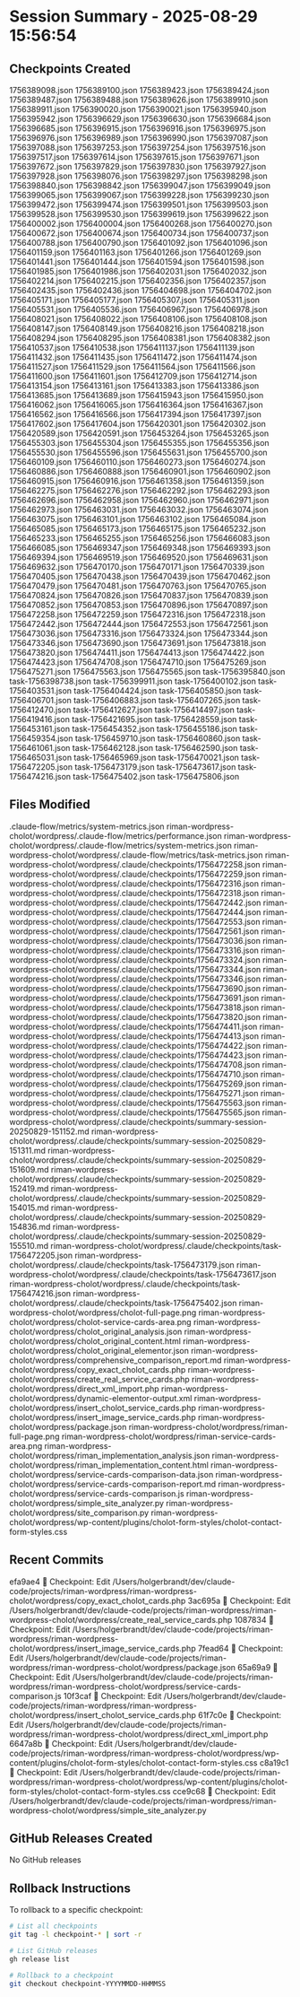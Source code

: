 # Session Summary - 2025-08-29 15:56:54

## Checkpoints Created
1756389098.json
1756389100.json
1756389423.json
1756389424.json
1756389487.json
1756389488.json
1756389626.json
1756389910.json
1756389911.json
1756390020.json
1756390021.json
1756395940.json
1756395942.json
1756396629.json
1756396630.json
1756396684.json
1756396685.json
1756396915.json
1756396916.json
1756396975.json
1756396976.json
1756396989.json
1756396990.json
1756397087.json
1756397088.json
1756397253.json
1756397254.json
1756397516.json
1756397517.json
1756397614.json
1756397615.json
1756397671.json
1756397672.json
1756397829.json
1756397830.json
1756397927.json
1756397928.json
1756398076.json
1756398297.json
1756398298.json
1756398840.json
1756398842.json
1756399047.json
1756399049.json
1756399065.json
1756399067.json
1756399228.json
1756399230.json
1756399472.json
1756399474.json
1756399501.json
1756399503.json
1756399528.json
1756399530.json
1756399619.json
1756399622.json
1756400002.json
1756400004.json
1756400268.json
1756400270.json
1756400672.json
1756400674.json
1756400734.json
1756400737.json
1756400788.json
1756400790.json
1756401092.json
1756401096.json
1756401159.json
1756401163.json
1756401266.json
1756401269.json
1756401441.json
1756401444.json
1756401594.json
1756401598.json
1756401985.json
1756401986.json
1756402031.json
1756402032.json
1756402214.json
1756402215.json
1756402356.json
1756402357.json
1756402435.json
1756402436.json
1756404698.json
1756404702.json
1756405171.json
1756405177.json
1756405307.json
1756405311.json
1756405531.json
1756405536.json
1756406967.json
1756406978.json
1756408021.json
1756408022.json
1756408106.json
1756408108.json
1756408147.json
1756408149.json
1756408216.json
1756408218.json
1756408294.json
1756408295.json
1756408381.json
1756408382.json
1756410537.json
1756410538.json
1756411137.json
1756411139.json
1756411432.json
1756411435.json
1756411472.json
1756411474.json
1756411527.json
1756411529.json
1756411564.json
1756411566.json
1756411600.json
1756411601.json
1756412709.json
1756412714.json
1756413154.json
1756413161.json
1756413383.json
1756413386.json
1756413685.json
1756413689.json
1756415943.json
1756415950.json
1756416062.json
1756416065.json
1756416364.json
1756416367.json
1756416562.json
1756416566.json
1756417394.json
1756417397.json
1756417602.json
1756417604.json
1756420301.json
1756420302.json
1756420589.json
1756420591.json
1756453264.json
1756453265.json
1756455303.json
1756455304.json
1756455355.json
1756455356.json
1756455530.json
1756455596.json
1756455631.json
1756455700.json
1756460109.json
1756460110.json
1756460273.json
1756460274.json
1756460886.json
1756460888.json
1756460901.json
1756460902.json
1756460915.json
1756460916.json
1756461358.json
1756461359.json
1756462275.json
1756462276.json
1756462292.json
1756462293.json
1756462696.json
1756462958.json
1756462960.json
1756462971.json
1756462973.json
1756463031.json
1756463032.json
1756463074.json
1756463075.json
1756463101.json
1756463102.json
1756465084.json
1756465085.json
1756465173.json
1756465175.json
1756465232.json
1756465233.json
1756465255.json
1756465256.json
1756466083.json
1756466085.json
1756469347.json
1756469348.json
1756469393.json
1756469394.json
1756469519.json
1756469520.json
1756469631.json
1756469632.json
1756470170.json
1756470171.json
1756470339.json
1756470405.json
1756470438.json
1756470439.json
1756470462.json
1756470479.json
1756470481.json
1756470763.json
1756470765.json
1756470824.json
1756470826.json
1756470837.json
1756470839.json
1756470852.json
1756470853.json
1756470896.json
1756470897.json
1756472258.json
1756472259.json
1756472316.json
1756472318.json
1756472442.json
1756472444.json
1756472553.json
1756472561.json
1756473036.json
1756473316.json
1756473324.json
1756473344.json
1756473346.json
1756473690.json
1756473691.json
1756473818.json
1756473820.json
1756474411.json
1756474413.json
1756474422.json
1756474423.json
1756474708.json
1756474710.json
1756475269.json
1756475271.json
1756475563.json
1756475565.json
task-1756395840.json
task-1756398738.json
task-1756399911.json
task-1756400102.json
task-1756403531.json
task-1756404424.json
task-1756405850.json
task-1756406701.json
task-1756406883.json
task-1756407265.json
task-1756412470.json
task-1756412627.json
task-1756414497.json
task-1756419416.json
task-1756421695.json
task-1756428559.json
task-1756453161.json
task-1756454352.json
task-1756455186.json
task-1756459354.json
task-1756459710.json
task-1756460860.json
task-1756461061.json
task-1756462128.json
task-1756462590.json
task-1756465031.json
task-1756465969.json
task-1756470021.json
task-1756472205.json
task-1756473179.json
task-1756473617.json
task-1756474216.json
task-1756475402.json
task-1756475806.json

## Files Modified
.claude-flow/metrics/system-metrics.json
riman-wordpress-cholot/wordpress/.claude-flow/metrics/performance.json
riman-wordpress-cholot/wordpress/.claude-flow/metrics/system-metrics.json
riman-wordpress-cholot/wordpress/.claude-flow/metrics/task-metrics.json
riman-wordpress-cholot/wordpress/.claude/checkpoints/1756472258.json
riman-wordpress-cholot/wordpress/.claude/checkpoints/1756472259.json
riman-wordpress-cholot/wordpress/.claude/checkpoints/1756472316.json
riman-wordpress-cholot/wordpress/.claude/checkpoints/1756472318.json
riman-wordpress-cholot/wordpress/.claude/checkpoints/1756472442.json
riman-wordpress-cholot/wordpress/.claude/checkpoints/1756472444.json
riman-wordpress-cholot/wordpress/.claude/checkpoints/1756472553.json
riman-wordpress-cholot/wordpress/.claude/checkpoints/1756472561.json
riman-wordpress-cholot/wordpress/.claude/checkpoints/1756473036.json
riman-wordpress-cholot/wordpress/.claude/checkpoints/1756473316.json
riman-wordpress-cholot/wordpress/.claude/checkpoints/1756473324.json
riman-wordpress-cholot/wordpress/.claude/checkpoints/1756473344.json
riman-wordpress-cholot/wordpress/.claude/checkpoints/1756473346.json
riman-wordpress-cholot/wordpress/.claude/checkpoints/1756473690.json
riman-wordpress-cholot/wordpress/.claude/checkpoints/1756473691.json
riman-wordpress-cholot/wordpress/.claude/checkpoints/1756473818.json
riman-wordpress-cholot/wordpress/.claude/checkpoints/1756473820.json
riman-wordpress-cholot/wordpress/.claude/checkpoints/1756474411.json
riman-wordpress-cholot/wordpress/.claude/checkpoints/1756474413.json
riman-wordpress-cholot/wordpress/.claude/checkpoints/1756474422.json
riman-wordpress-cholot/wordpress/.claude/checkpoints/1756474423.json
riman-wordpress-cholot/wordpress/.claude/checkpoints/1756474708.json
riman-wordpress-cholot/wordpress/.claude/checkpoints/1756474710.json
riman-wordpress-cholot/wordpress/.claude/checkpoints/1756475269.json
riman-wordpress-cholot/wordpress/.claude/checkpoints/1756475271.json
riman-wordpress-cholot/wordpress/.claude/checkpoints/1756475563.json
riman-wordpress-cholot/wordpress/.claude/checkpoints/1756475565.json
riman-wordpress-cholot/wordpress/.claude/checkpoints/summary-session-20250829-151152.md
riman-wordpress-cholot/wordpress/.claude/checkpoints/summary-session-20250829-151311.md
riman-wordpress-cholot/wordpress/.claude/checkpoints/summary-session-20250829-151609.md
riman-wordpress-cholot/wordpress/.claude/checkpoints/summary-session-20250829-152419.md
riman-wordpress-cholot/wordpress/.claude/checkpoints/summary-session-20250829-154015.md
riman-wordpress-cholot/wordpress/.claude/checkpoints/summary-session-20250829-154836.md
riman-wordpress-cholot/wordpress/.claude/checkpoints/summary-session-20250829-155510.md
riman-wordpress-cholot/wordpress/.claude/checkpoints/task-1756472205.json
riman-wordpress-cholot/wordpress/.claude/checkpoints/task-1756473179.json
riman-wordpress-cholot/wordpress/.claude/checkpoints/task-1756473617.json
riman-wordpress-cholot/wordpress/.claude/checkpoints/task-1756474216.json
riman-wordpress-cholot/wordpress/.claude/checkpoints/task-1756475402.json
riman-wordpress-cholot/wordpress/cholot-full-page.png
riman-wordpress-cholot/wordpress/cholot-service-cards-area.png
riman-wordpress-cholot/wordpress/cholot_original_analysis.json
riman-wordpress-cholot/wordpress/cholot_original_content.html
riman-wordpress-cholot/wordpress/cholot_original_elementor.json
riman-wordpress-cholot/wordpress/comprehensive_comparison_report.md
riman-wordpress-cholot/wordpress/copy_exact_cholot_cards.php
riman-wordpress-cholot/wordpress/create_real_service_cards.php
riman-wordpress-cholot/wordpress/direct_xml_import.php
riman-wordpress-cholot/wordpress/dynamic-elementor-output.xml
riman-wordpress-cholot/wordpress/insert_cholot_service_cards.php
riman-wordpress-cholot/wordpress/insert_image_service_cards.php
riman-wordpress-cholot/wordpress/package.json
riman-wordpress-cholot/wordpress/riman-full-page.png
riman-wordpress-cholot/wordpress/riman-service-cards-area.png
riman-wordpress-cholot/wordpress/riman_implementation_analysis.json
riman-wordpress-cholot/wordpress/riman_implementation_content.html
riman-wordpress-cholot/wordpress/service-cards-comparison-data.json
riman-wordpress-cholot/wordpress/service-cards-comparison-report.md
riman-wordpress-cholot/wordpress/service-cards-comparison.js
riman-wordpress-cholot/wordpress/simple_site_analyzer.py
riman-wordpress-cholot/wordpress/site_comparison.py
riman-wordpress-cholot/wordpress/wp-content/plugins/cholot-form-styles/cholot-contact-form-styles.css

## Recent Commits
efa9ae4 🔖 Checkpoint: Edit /Users/holgerbrandt/dev/claude-code/projects/riman-wordpress/riman-wordpress-cholot/wordpress/copy_exact_cholot_cards.php
3ac695a 🔖 Checkpoint: Edit /Users/holgerbrandt/dev/claude-code/projects/riman-wordpress/riman-wordpress-cholot/wordpress/create_real_service_cards.php
1087834 🔖 Checkpoint: Edit /Users/holgerbrandt/dev/claude-code/projects/riman-wordpress/riman-wordpress-cholot/wordpress/insert_image_service_cards.php
7fead64 🔖 Checkpoint: Edit /Users/holgerbrandt/dev/claude-code/projects/riman-wordpress/riman-wordpress-cholot/wordpress/package.json
65a69a9 🔖 Checkpoint: Edit /Users/holgerbrandt/dev/claude-code/projects/riman-wordpress/riman-wordpress-cholot/wordpress/service-cards-comparison.js
10f3caf 🔖 Checkpoint: Edit /Users/holgerbrandt/dev/claude-code/projects/riman-wordpress/riman-wordpress-cholot/wordpress/insert_cholot_service_cards.php
61f7c0e 🔖 Checkpoint: Edit /Users/holgerbrandt/dev/claude-code/projects/riman-wordpress/riman-wordpress-cholot/wordpress/direct_xml_import.php
6647a8b 🔖 Checkpoint: Edit /Users/holgerbrandt/dev/claude-code/projects/riman-wordpress/riman-wordpress-cholot/wordpress/wp-content/plugins/cholot-form-styles/cholot-contact-form-styles.css
c8a19c1 🔖 Checkpoint: Edit /Users/holgerbrandt/dev/claude-code/projects/riman-wordpress/riman-wordpress-cholot/wordpress/wp-content/plugins/cholot-form-styles/cholot-contact-form-styles.css
cce9c68 🔖 Checkpoint: Edit /Users/holgerbrandt/dev/claude-code/projects/riman-wordpress/riman-wordpress-cholot/wordpress/simple_site_analyzer.py

## GitHub Releases Created
No GitHub releases

## Rollback Instructions
To rollback to a specific checkpoint:
```bash
# List all checkpoints
git tag -l checkpoint-* | sort -r

# List GitHub releases
gh release list

# Rollback to a checkpoint
git checkout checkpoint-YYYYMMDD-HHMMSS
```
